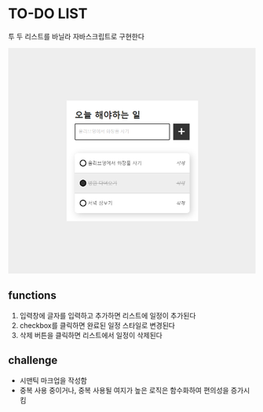 # TO-DO LIST

투 두 리스트를 바닐라 자바스크립트로 구현한다

<img src='./preview.png' >

## functions

1. 입력창에 글자를 입력하고 추가하면 리스트에 일정이 추가된다
2. checkbox를 클릭하면 완료된 일정 스타일로 변경된다
3. 삭제 버튼을 클릭하면 리스트에서 일정이 삭제된다

## challenge

- 시맨틱 마크업을 작성함
- 중복 사용 중이거나, 중복 사용될 여지가 높은 로직은 함수화하여 편의성을 증가시킴
